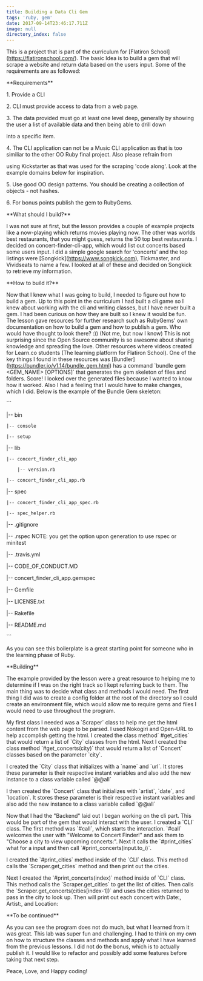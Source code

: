 ```yaml
---
title: Building a Data Cli Gem
tags: 'ruby, gem'
date: 2017-09-14T23:46:17.711Z
image: null
directory_index: false
---
```

This is a project that is part of the curriculum for \[Flatiron School\](https://flatironschool.com/). The basic Idea is to build a gem that will scrape a website and return data based on the users input. Some of the requirements are as followed:

\*\*Requirements\*\*

1\. Provide a CLI

2\. CLI must provide access to data from a web page.

3\. The data provided must go at least one level deep, generally by showing the user a list of available data and then being able to drill down

into a specific item.

4\. The CLI application can not be a Music CLI application as that is too similiar to the other OO Ruby final project. Also please refrain from

using Kickstarter as that was used for the scraping 'code along'. Look at the example domains below for inspiration.

5\. Use good OO design patterns. You should be creating a collection of objects - not hashes.

6\. For bonus points publish the gem to RubyGems.

\*\*What should I build?\*\*

I was not sure at first, but the lesson provides a couple of example projects like a now-playing which returns movies playing now. The other was worlds best restaurants, that you might guess, returns the 50 top best restaurants. I decided on concert-finder-cli-app, which would list out concerts based some users input. I did a simple google search for 'concerts' and the top listings were \[Songkick\](https://www.songkick.com), Tickmaster, and Vividseats to name a few. I looked at all of these and decided on Songkick to retrieve my information.

\*\*How to build it?\*\*

Now that I knew what I was going to build, I needed to figure out how to build a gem. Up to this point in the curriculum I had built a cli game so I knew about working with the cli and writing classes, but I have never built a gem. I had been curious on how they are built so I knew it would be fun. The lesson gave resources for further research such as RubyGems' own documentation on how to build a gem and how to publish a gem. Who would have thought to look there? :)) (Not me, but now I know) This is not surprising since the Open Source community is so awesome about sharing knowledge and spreading the love. Other resources where videos created for Learn.co students (The learning platform for Flatiron School). One of the key things I found in these resources was \[Bundler\](https://bundler.io/v1.14/bundle_gem.html) has a command \`bundle gem <GEM_NAME> \[OPTIONS\]\` that generates the gem skeleton of files and folders. Score! I looked over the generated files because I wanted to know how it worked. Also I had a feeling that I would have to make changes, which I did.  Below is the example of the Bundle Gem skeleton:

\`\`\`

|-- bin

    |-- console
    
    |-- setup

|-- lib

    |-- concert_finder_cli_app
    
        |-- version.rb
    
    |-- concert_finder_cli_app.rb

|-- spec

    |-- concert_finder_cli_app_spec.rb
    
    |-- spec_helper.rb

|-- .gitignore

|-- .rspec NOTE: you get the option upon generation to use rspec or minitest

|-- .travis.yml

|-- CODE_OF_CONDUCT.MD

|-- concert_finder_cli_app.gemspec

|-- Gemfile

|-- LICENSE.txt

|-- Rakefile

|-- README.md

\`\`\`

As you can see this boilerplate is a great starting point for someone who in the learning phase of Ruby.

\*\*Building\*\*

The example provided by the lesson were a great resource to helping me to determine if I was on the right track so I kept referring back to them. The main thing was to decide what class and methods I would need. The first thing I did was to create a config folder at the root of the directory so I could create an environment file, which would allow me to require gems and files I would need to use throughout the program.

My first class I needed was a \`Scraper\` class to help me get the html content from the web page to be parsed. I used Nokogiri and Open-URL to help accomplish getting the html. I created the class method\` #get_cities\` that would return a list of \`City\` classes from the html. Next I created the class method \`#get_concerts(city)\` that would return a list of \`Concert\` classes based on the parameter \`city\`.

I created the \`City\` class that initializes with a \`name\` and \`url\`. It stores these parameter is their respective instant variables and also add the new instance to a class variable called \`@@all\`

I then created the \`Concert\` class that initializes with \`artist\`, \`date\`, and \`location\`. It stores these parameter is their respective instant variables and also add the new instance to a class variable called \`@@all\`

Now that I had the "Backend" laid out I began working on the cli part. This would be part of the gem that would interact with the user. I created a \`CLI\` class. The first method was \`#call\`, which starts the interaction. \`#call\` welcomes the user with "Welcome to Concert Finder!" and ask them to "Choose a city to view upcoming concerts:". Next it calls the \`#print_cities\` what for a input and then call \`#print_concerts(input.to_i)\`.

I created the \`#print_cities\` method inside of the \`CLI\` class. This method calls the \`Scraper.get_cities\` method and then print out the cities.

Next I created the \`#print_concerts(index)\` method inside of \`CLI\` class. This method calls the \`Scraper.get_cities\` to get the list of cities. Then calls the \`Scraper.get_concerts(cities\[index-1\])\` and uses the cities returned to pass in the city to look up. Then will print out each concert with Date:, Artist:, and Location:

\*\*To be continued\*\*

As you can see the program does not do much, but what I learned from it was great. This lab was super fun and challenging. I had to think on my own on how to structure the classes and methods and apply what I have learned from the previous lessons. I did not do the bonus, which is to actually publish it. I would like to refactor and possibly add some features before taking that next step.

Peace, Love, and Happy coding!
